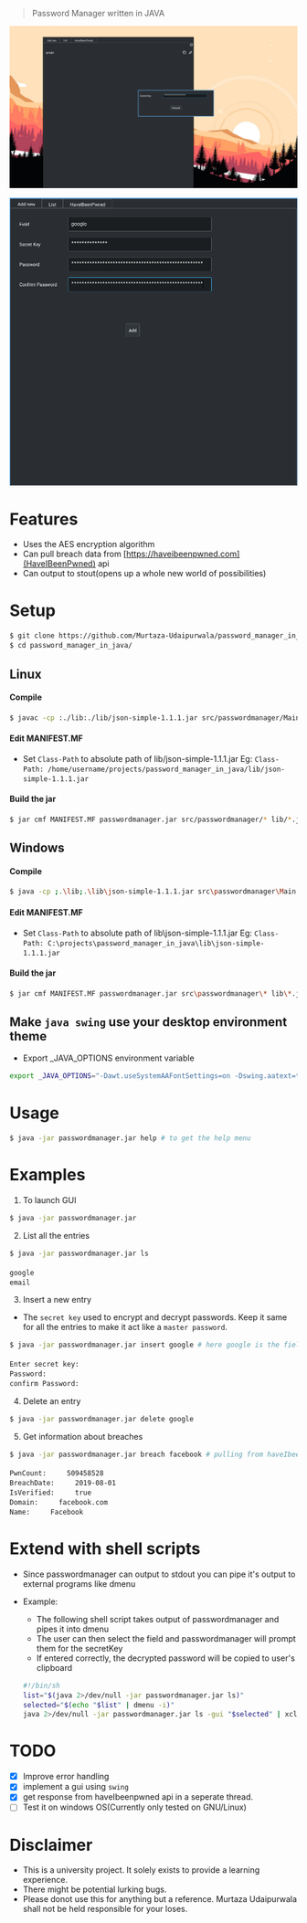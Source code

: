 > Password Manager written in JAVA

![password manager](assets/2.png)

![password manager](assets/1.png)

# Features
- Uses the AES encryption algorithm
- Can pull breach data from [https://haveibeenpwned.com](HaveIBeenPwned) api
- Can output to stout(opens up a whole new world of possibilities)

# Setup
```bash
$ git clone https://github.com/Murtaza-Udaipurwala/password_manager_in_java
$ cd password_manager_in_java/
```

## Linux

#### Compile
```bash
$ javac -cp :./lib:./lib/json-simple-1.1.1.jar src/passwordmanager/Main.java src/passwordmanager/gui/*.java
```

#### Edit MANIFEST.MF
- Set `Class-Path` to absolute path of lib/json-simple-1.1.1.jar
Eg: `Class-Path: /home/username/projects/password_manager_in_java/lib/json-simple-1.1.1.jar`

#### Build the jar
```bash
$ jar cmf MANIFEST.MF passwordmanager.jar src/passwordmanager/* lib/*.jar
```


## Windows

#### Compile
```bash
$ java -cp ;.\lib;.\lib\json-simple-1.1.1.jar src\passwordmanager\Main.java src\passwordmanager\gui\*.java
```

#### Edit MANIFEST.MF
- Set `Class-Path` to absolute path of lib\json-simple-1.1.1.jar
Eg: `Class-Path: C:\projects\password_manager_in_java\lib\json-simple-1.1.1.jar`

#### Build the jar
```bash
$ jar cmf MANIFEST.MF passwordmanager.jar src\passwordmanager\* lib\*.jar
```


## Make `java swing` use your desktop environment theme
- Export _JAVA_OPTIONS environment variable
```bash
export _JAVA_OPTIONS="-Dawt.useSystemAAFontSettings=on -Dswing.aatext=true -Dswing.defaultlaf=com.sun.java.swing.plaf.gtk.GTKLookAndFeel -Dswing.crossplatformlaf=com.sun.java.swing.plaf.gtk.GTKLookAndFeel ${_JAVA_OPTIONS}"
```

# Usage
```bash
$ java -jar passwordmanager.jar help # to get the help menu
```

# Examples
1. To launch GUI
```bash
$ java -jar passwordmanager.jar
```

2. List all the entries
```bash
$ java -jar passwordmanager.jar ls

google
email
```

3. Insert a new entry
- The `secret key` used to encrypt and decrypt passwords. Keep it same for all the entries to make it act like a `master password`.
```bash
$ java -jar passwordmanager.jar insert google # here google is the field name

Enter secret key:
Password:
confirm Password:
```

4. Delete an entry
```bash
$ java -jar passwordmanager.jar delete google
```

5. Get information about breaches
```bash
$ java -jar passwordmanager.jar breach facebook # pulling from haveIbeenpwned api

PwnCount:     509458528
BreachDate:     2019-08-01
IsVerified:     true
Domain:     facebook.com
Name:     Facebook
```

# Extend with shell scripts
- Since passwordmanager can output to stdout you can pipe it's output to external programs like dmenu

- Example:
    * The following shell script takes output of passwordmanager and pipes it into dmenu
    * The user can then select the field and passwordmanager will prompt them for the secretKey
    * If entered correctly, the decrypted password will be copied to user's clipboard
    ```bash
    #!/bin/sh
    list="$(java 2>/dev/null -jar passwordmanager.jar ls)"
    selected="$(echo "$list" | dmenu -i)"
    java 2>/dev/null -jar passwordmanager.jar ls -gui "$selected" | xclip -selection clipboard
    ```

# TODO
- [x] Improve error handling
- [x] implement a gui using `swing`
- [x] get response from haveIbeenpwned api in a seperate thread.
- [ ] Test it on windows OS(Currently only tested on GNU/Linux)

# Disclaimer
- This is a university project. It solely exists to provide a learning experience.
- There might be potential lurking bugs.
- Please donot use this for anything but a reference. Murtaza Udaipurwala shall not be held responsible for your loses.
